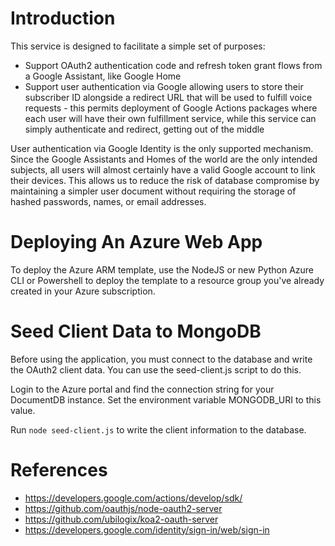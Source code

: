 # Introduction

This service is designed to facilitate a simple set of purposes:

* Support OAuth2 authentication code and refresh token grant flows from a Google Assistant, like Google Home
* Support user authentication via Google allowing users to store their subscriber ID alongside a redirect URL that will be used to fulfill voice requests - this permits deployment of Google Actions packages where each user will have their own fulfillment service, while this service can simply authenticate and redirect, getting out of the middle

User authentication via Google Identity is the only supported mechanism.  Since the Google Assistants and Homes of the world are the only intended subjects, all users will almost certainly have a valid Google account to link their devices.  This allows us to reduce the risk of database compromise by maintaining a simpler user document without requiring the storage of hashed passwords, names, or email addresses.

# Deploying An Azure Web App

To deploy the Azure ARM template, use the NodeJS or new Python Azure CLI or Powershell to deploy the template to a resource group you've already created in your Azure subscription.

# Seed Client Data to MongoDB

Before using the application, you must connect to the database and write the OAuth2 client data.  You can use the seed-client.js script to do this.

Login to the Azure portal and find the connection string for your DocumentDB instance.  Set the environment variable MONGODB_URI to this value.

Run `node seed-client.js` to write the client information to the database.

# References

* https://developers.google.com/actions/develop/sdk/
* https://github.com/oauthjs/node-oauth2-server
* https://github.com/ubilogix/koa2-oauth-server
* https://developers.google.com/identity/sign-in/web/sign-in

